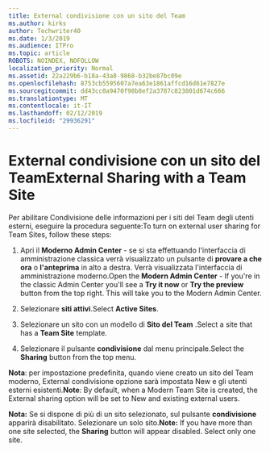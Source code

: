 ```yaml
---
title: External condivisione con un sito del Team
ms.author: kirks
author: Techwriter40
ms.date: 1/3/2019
ms.audience: ITPro
ms.topic: article
ROBOTS: NOINDEX, NOFOLLOW
localization_priority: Normal
ms.assetid: 22a229b6-b18a-43a8-9868-b32be87bc09e
ms.openlocfilehash: 8753cb5595607a7ea63e1861affcd16d61e7827e
ms.sourcegitcommit: dd43cc0a9470f98b8ef2a3787c823801d674c666
ms.translationtype: MT
ms.contentlocale: it-IT
ms.lasthandoff: 02/12/2019
ms.locfileid: "29936291"
---
```

# <a name="external-sharing-with-a-team-site"></a><span data-ttu-id="3092a-102">External condivisione con un sito del Team</span><span class="sxs-lookup"><span data-stu-id="3092a-102">External Sharing with a Team Site</span></span>

<span data-ttu-id="3092a-103">Per abilitare Condivisione delle informazioni per i siti del Team degli utenti esterni, eseguire la procedura seguente:</span><span class="sxs-lookup"><span data-stu-id="3092a-103">To turn on external user sharing for Team Sites, follow these steps:</span></span> 
  
1. <span data-ttu-id="3092a-p101">Apri il **Moderno Admin Center** - se si sta effettuando l'interfaccia di amministrazione classica verrà visualizzato un pulsante di **provare a che ora** o **l'anteprima** in alto a destra. Verrà visualizzata l'interfaccia di amministrazione moderno.</span><span class="sxs-lookup"><span data-stu-id="3092a-p101">Open the **Modern Admin Center** - If you're in the classic Admin Center you'll see a **Try it now** or **Try the preview** button from the top right. This will take you to the Modern Admin Center.</span></span> 
  
2. <span data-ttu-id="3092a-106">Selezionare **siti attivi**.</span><span class="sxs-lookup"><span data-stu-id="3092a-106">Select **Active Sites**.</span></span> 
  
3. <span data-ttu-id="3092a-107">Selezionare un sito con un modello di **Sito del Team** .</span><span class="sxs-lookup"><span data-stu-id="3092a-107">Select a site that has a **Team Site** template.</span></span> 
  
4. <span data-ttu-id="3092a-108">Selezionare il pulsante **condivisione** dal menu principale.</span><span class="sxs-lookup"><span data-stu-id="3092a-108">Select the **Sharing** button from the top menu.</span></span> 
  
 <span data-ttu-id="3092a-109">**Nota**: per impostazione predefinita, quando viene creato un sito del Team moderno, External condivisione opzione sarà impostata New e gli utenti esterni esistenti.</span><span class="sxs-lookup"><span data-stu-id="3092a-109">**Note**: By default, when a Modern Team Site is created, the External sharing option will be set to New and existing external users.</span></span> 
  
 <span data-ttu-id="3092a-p102">**Nota:** Se si dispone di più di un sito selezionato, sul pulsante **condivisione** apparirà disabilitato. Selezionare un solo sito.</span><span class="sxs-lookup"><span data-stu-id="3092a-p102">**Note:** If you have more than one site selected, the **Sharing** button will appear disabled. Select only one site.</span></span> 
  

